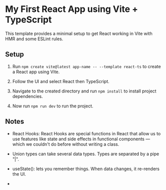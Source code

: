 # My First React App using Vite + TypeScript

This template provides a minimal setup to get React working in Vite with HMR and some ESLint rules.

## Setup

1. Run `npm create vite@latest app-name -- --template react-ts` to create a React app using Vite.

2. Follow the UI and select React then TypeScript.

3. Navigate to the created directory and run `npm install` to install project dependencies.

4. Now run `npm run dev` to run the project.

## Notes

- React Hooks: React Hooks are special functions in React that allow us to use features like state and side effects in functional components — which we couldn't do before without writing a class.

- Union types can take several data types. Types are separated by a pipe "|".

- useState(): lets you remember things. When data changes, it re-renders the UI.

-
